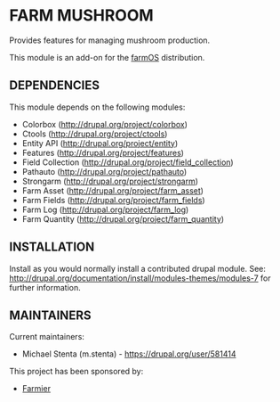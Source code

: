 FARM MUSHROOM
=============

Provides features for managing mushroom production.

This module is an add-on for the [farmOS](http://drupal.org/project/farm)
distribution.

DEPENDENCIES
------------

This module depends on the following modules:

 * Colorbox (http://drupal.org/project/colorbox)
 * Ctools (http://drupal.org/project/ctools)
 * Entity API (http://drupal.org/project/entity)
 * Features (http://drupal.org/project/features)
 * Field Collection (http://drupal.org/project/field_collection)
 * Pathauto (http://drupal.org/project/pathauto)
 * Strongarm (http://drupal.org/project/strongarm)
 * Farm Asset (http://drupal.org/project/farm_asset)
 * Farm Fields (http://drupal.org/project/farm_fields)
 * Farm Log (http://drupal.org/project/farm_log)
 * Farm Quantity (http://drupal.org/project/farm_quantity)

INSTALLATION
------------

Install as you would normally install a contributed drupal module. See:
http://drupal.org/documentation/install/modules-themes/modules-7 for further
information.

MAINTAINERS
-----------

Current maintainers:
 * Michael Stenta (m.stenta) - https://drupal.org/user/581414

This project has been sponsored by:
 * [Farmier](http://farmier.com)
